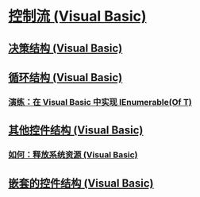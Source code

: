 # [控制流 (Visual Basic)](index.md)
## [决策结构 (Visual Basic)](decision-structures.md)
## [循环结构 (Visual Basic)](loop-structures.md)
### [演练：在 Visual Basic 中实现 IEnumerable(Of T)](walkthrough-implementing-ienumerable-of-t.md)
## [其他控件结构 (Visual Basic)](other-control-structures.md)
### [如何：释放系统资源 (Visual Basic)](how-to-dispose-of-a-system-resource.md)
## [嵌套的控件结构 (Visual Basic)](nested-control-structures.md)
